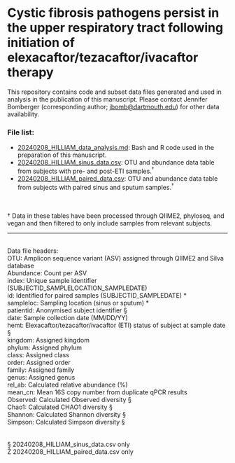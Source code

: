 # Cystic fibrosis pathogens persist in the upper respiratory tract following initiation of elexacaftor/tezacaftor/ivacaftor therapy

This repository contains code and subset data files generated and used in analysis in the publication of this manuscript. Please contact Jennifer Bomberger (corresponding author; jbomb@dartmouth.edu) for other data availability.

### File list:
* <a href="https://github.com/yasminhilliam/sinus_ETI/blob/main/20240208_HILLIAM_data_analysis.md">20240208_HILLIAM_data_analysis.md</a>: Bash and R code used in the preparation of this manuscript.<br>
* <a href="https://github.com/yasminhilliam/sinus_ETI/blob/main/20240208_HILLIAM_sinus_data.csv">20240208_HILLIAM_sinus_data.csv</a>: OTU and abundance data table from subjects with pre- and post-ETI samples.<sup><span>&#8224;</span></sup><br>
* <a href="https://github.com/yasminhilliam/sinus_ETI/blob/main/20240208_HILLIAM_paired_data.csv">20240208_HILLIAM_paired_data.csv</a>:  OTU and abundance data table from subjects with paired sinus and sputum samples.<sup><span>&#8224;</span></sup>
<br>
<br>
<span>&#8224;</span> Data in these tables have been processed through QIIME2, phyloseq, and vegan and then filtered to only include samples from relevant subjects.
<br>
<hr>
<br>
Data file headers:
<br>
OTU: Amplicon sequence variant (ASV) assigned through QIIME2 and Silva database<br>
Abundance: Count per ASV<br>
index: Unique sample identifier (SUBJECTID_SAMPLELOCATION_SAMPLEDATE)<br>
id: Identified for paired samples (SUBJECTID_SAMPLEDATE) <span>&#42;</span><br>
sampleloc: Sampling location (sinus or sputum) <span>&#42;</span><br>
patientid: Anonymised subject identifier <span>&#167;</span><br>
date: Sample collection date (MM/DD/YY)<br>
hemt: Elexacaftor/tezacaftor/ivacaftor (ETI) status of subject at sample date <span>&#167;</span><br>
kingdom: Assigned kingdom<br>
phylum: Assigned phylum<br>
class: Assigned class<br>
order: Assigned order<br>
family: Assigned family<br>
genus: Assigned genus<br>
rel_ab: Calculated relative abundance (%)<br>
mean_cn: Mean 16S copy number from duplicate qPCR results<br>
Observed: Calculated Observed diversity <span>&#167;</span><br>
Chao1: Calculated CHAO1 diversity <span>&#167;</span><br>
Shannon: Calculated Shannon diversity <span>&#167;</span><br>
Simpson: Calculated Simpson diversity <span>&#167;</span><br>
<br>
<br>
<span>&#167;</span> 20240208_HILLIAM_sinus_data.csv only<br>
<span>&#142;</span> 20240208_HILLIAM_paired_data.csv only

